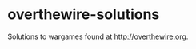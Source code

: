 overthewire-solutions
=====================

Solutions to wargames found at http://overthewire.org. 
